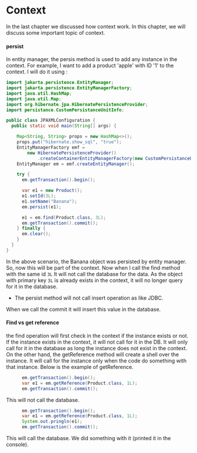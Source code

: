 # Context

In the last chapter we discussed how context work.
In this chapter, we will discuss some important 
topic of context.

#### persist
In entity manager,  the persis method is used to
add any instance in the context. For example,
I want to add a product 'apple' with ID '1' to
the context. I will do it using :

```java
import jakarta.persistence.EntityManager;
import jakarta.persistence.EntityManagerFactory;
import java.util.HashMap;
import java.util.Map;
import org.hibernate.jpa.HibernatePersistenceProvider;
import persistance.CustomPersistanceUnitInfo;

public class JPAXMLConfiguration {
  public static void main(String[] args) {

    Map<String, String> props = new HashMap<>();
    props.put("hibernate.show_sql", "true");
    EntityManagerFactory emf =
        new HibernatePersistenceProvider()
            .createContainerEntityManagerFactory(new CustomPersistanceUnitInfo(), props);
    EntityManager em = emf.createEntityManager();

    try {
      em.getTransaction().begin();

      var e1 = new Product();
      e1.setId(3L);
      e1.setName("Banana");
      em.persist(e1);

      e1 = em.find(Product.class, 3L);
      em.getTransaction().commit();
    } finally {
      em.clear();
    }
  }
}
```

In the above scenario, the Banana object was
persisted by entity manager. So, now this will be
part of the context. Now when I call the find method
with the same id `3L` It will not call the database
for the data. As the object with primary key `3L`
is already exists in the context, it will no longer
query for it in the database.

* The persist method will not call insert operation
as like JDBC.

When we call the commit it will insert this value in
the database.

#### Find vs get reference
the find operation will first check in the context
if the instance exists or not. If the instance exists
in the context, it will not call for it in the DB.
It will only call for it in the database as long the
instance does not exist in the context.
On the other hand, the getReference method will
create a shell over the instance. It will call for
the instance only when the code do something with
that instance. Below is the example of getReference.

```java
      em.getTransaction().begin();
      var e1 = em.getReference(Product.class, 1L);
      em.getTransaction().commit();
```

This will not call the database.

```java
      em.getTransaction().begin();
      var e1 = em.getReference(Product.class, 1L);
      System.out.pringln(e1);
      em.getTransaction().commit();
```

This will call the database.
We did something with it 
(printed it in the console).

